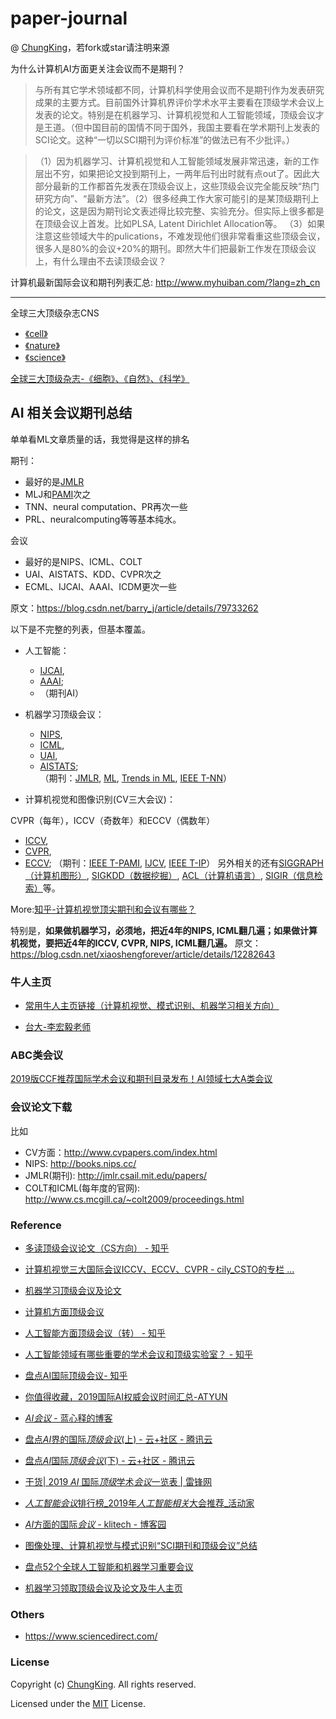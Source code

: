 # paper-journal

@ [ChungKing](https://github.com/HuangCongQing/paper-journal)，若fork或star请注明来源

为什么计算机AI方面更关注会议而不是期刊？
>与所有其它学术领域都不同，计算机科学使用会议而不是期刊作为发表研究成果的主要方式。目前国外计算机界评价学术水平主要看在顶级学术会议上发表的论文。特别是在机器学习、计算机视觉和人工智能领域，顶级会议才是王道。（但中国目前的国情不同于国外，我国主要看在学术期刊上发表的SCI论文。这种“一切以SCI期刊为评价标准”的做法已有不少批评。） 

>（1）因为机器学习、计算机视觉和人工智能领域发展非常迅速，新的工作层出不穷，如果把论文投到期刊上，一两年后刊出时就有点out了。因此大部分最新的工作都首先发表在顶级会议上，这些顶级会议完全能反映“热门研究方向”、“最新方法”。（2）很多经典工作大家可能引的是某顶级期刊上的论文，这是因为期刊论文表述得比较完整、实验充分。但实际上很多都是在顶级会议上首发。比如PLSA, Latent Dirichlet Allocation等。
（3）如果注意这些领域大牛的pulications，不难发现他们很非常看重这些顶级会议，很多人是80%的会议+20%的期刊。即然大牛们把最新工作发在顶级会议上，有什么理由不去读顶级会议？



 计算机最新国际会议和期刊列表汇总: http://www.myhuiban.com/?lang=zh_cn


-----------

全球三大顶级杂志CNS
* [《cell》](https://www.cell.com/)
* [《nature》](https://www.nature.com/)
* [《science》](https://www.sciencemag.org/)

[全球三大顶级杂志-《细胞》、《自然》、《科学》](http://blog.sina.com.cn/s/blog_a057802b0102vigu.html)

## AI 相关会议期刊总结

单单看ML文章质量的话，我觉得是这样的排名

期刊：
* 最好的是[JMLR](http://www.jmlr.org/)
* MLJ和[PAMI](https://ieeexplore.ieee.org/xpl/RecentIssue.jsp?punumber=34)次之
* TNN、neural computation、PR再次一些
* PRL、neuralcomputing等等基本纯水。

会议
* 最好的是NIPS、ICML、COLT
* UAI、AISTATS、KDD、CVPR次之
* ECML、IJCAI、AAAI、ICDM更次一些

原文：https://blog.csdn.net/barry_j/article/details/79733262 

以下是不完整的列表，但基本覆盖。
* 人工智能：

    * [IJCAI](https://www.ijcai.org/),
    * [AAAI](https://aaai.org/Conferences/conferences.php); 
    * （期刊AI）

* 机器学习顶级会议：

  * [NIPS](https://nips.cc/), 
  * [ICML](https://icml.cc/), 
  * [UAI](http://www.auai.org/), 
  * [AISTATS](https://www.aistats.org/);  
 （期刊：[JMLR](http://www.jmlr.org/), [ML](https://www.datalearner.com/journal/ML), [Trends in ML](), [IEEE T-NN]()）

* 计算机视觉和图像识别(CV三大会议)：

CVPR（每年），ICCV（奇数年）和ECCV（偶数年）

  * [ICCV](http://openaccess.thecvf.com/menu.py), 
  * [CVPR](http://openaccess.thecvf.com/menu.py), 
  * [ECCV](https://www.thecvf.com/); 
    （期刊：[IEEE T-PAMI](https://ieeexplore.ieee.org/xpl/RecentIssue.jsp?punumber=34), [IJCV](http://www.ijcv.org/), [IEEE T-IP](https://ieeexplore.ieee.org/xpl/RecentIssue.jsp?punumber=83)）
另外相关的还有[SIGGRAPH（计算机图形）](https://www.siggraph.org/), [SIGKDD（数据挖掘）](http://www.sigkdd.org/), [ACL（计算机语言）](http://www.acl2019.org/EN/index.xhtml), [SIGIR（信息检索）](https://sigir.org/)等。

More:[知乎-计算机视觉顶尖期刊和会议有哪些？](https://www.zhihu.com/question/37687006/answer/104582592)


特别是，**如果做机器学习，必须地，把近4年的NIPS, ICML翻几遍；如果做计算机视觉，要把近4年的ICCV, CVPR, NIPS, ICML翻几遍。**
原文：https://blog.csdn.net/xiaoshengforever/article/details/12282643



### 牛人主页

* [常用牛人主页链接（计算机视觉、模式识别、机器学习相关方向）](http://www.cnblogs.com/kshenf/archive/2012/02/07/2342034.html)


* [台大-李宏毅老师](http://speech.ee.ntu.edu.tw/~tlkagk/courses.html)


### ABC类会议

[2019版CCF推荐国际学术会议和期刊目录发布！AI领域七大A类会议](https://cloud.tencent.com/developer/article/1424716)



### 会议论文下载


比如
* CV方面：http://www.cvpapers.com/index.html
* NIPS: http://books.nips.cc/
* JMLR(期刊): http://jmlr.csail.mit.edu/papers/
* COLT和ICML(每年度的官网): http://www.cs.mcgill.ca/~colt2009/proceedings.html







### Reference

*  [ 多读顶级会议论文（CS方向） - 知乎](https://zhuanlan.zhihu.com/p/37353099)
 * [计算机视觉三大国际会议ICCV、ECCV、CVPR - cily_CSTO的专栏 ...](https://blog.csdn.net/cily_CSTO/article/details/50132711)
* [机器学习顶级会议及论文](https://blog.csdn.net/barry_j/article/details/79733262)
* [计算机方面顶级会议](https://blog.csdn.net/xiaoshengforever/article/details/12282643)
* [ 人工智能方面顶级会议（转） - 知乎](https://zhuanlan.zhihu.com/p/25153492)
* [人工智能领域有哪些重要的学术会议和顶级实验室？ - 知乎](https://www.zhihu.com/question/31617024)
*  [ 盘点AI国际顶级会议- 知乎](https://zhuanlan.zhihu.com/p/51749414)
* [你值得收藏，2019国际AI权威会议时间汇总-ATYUN](https://www.atyun.com/34815.html)
*  [*AI会议* - 蓝心释的博客](https://blog.csdn.net/nineship/article/details/86478254)
*  [盘点*AI*界的国际*顶级会议*(上) - 云+社区 - 腾讯云](https://cloud.tencent.com/developer/news/363510)
* [盘点*AI*国际*顶级会议*(下) - 云+社区 - 腾讯云](https://cloud.tencent.com/developer/news/366946)
* [干货| 2019 *AI* 国际*顶级*学术*会议*一览表 | 雷锋网](https://www.leiphone.com/news/201811/moY0Du4LlokN31Gy.html)
* [*人工智能会议*排行榜_2019年*人工智能相关*大会推荐_活动家](https://www.huodongjia.com/tag/1464/)
*  [*AI*方面的国际*会议* - klitech - 博客园](https://www.cnblogs.com/klitech/p/6686374.html)

* [图像处理、计算机视觉与模式识别“SCI期刊和顶级会议”总结](https://blog.csdn.net/chamie/article/details/78346292)

* [盘点52个全球人工智能和机器学习重要会议](https://mp.weixin.qq.com/s?__biz=MzA3MzI4MjgzMw==&mid=2650734172&idx=1&sn=048724545897fb8d70fd5f0efea54b09&chksm=871b3a22b06cb334bb01ff5acbdcc8da76cfed55c0e3778d1ba8c177cb5c599c421582b59879&scene=0&pass_ticket=GvgnQBNA5rAsSIXeoQ8w5M3aDOFb90K868Pp5Ad89Nt0roUpqJYJjPe3MNeSO287#rd)



* [机器学习领取顶级会议及论文及牛人主页](https://blog.csdn.net/Barry_J/article/details/79733262)



### Others
* https://www.sciencedirect.com/

### License

Copyright (c) [ChungKing](https://github.com/HuangCongQing/paper-journal). All rights reserved.

Licensed under the [MIT](./LICENSE) License.


